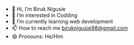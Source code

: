 - 👋 Hi, I’m Biruk Nigusie
- 👀 I’m interested in Codding
- 🌱 I’m currently learning web development
- 📫 How to reach me biruknigusie98@gmail.com
- 😄 Pronouns: He/Him

<!---
BirukNigusie98/BirukNigusie98 is a ✨ special ✨ repository because its `README.md` (this file) appears on your GitHub profile.
You can click the Preview link to take a look at your changes.
--->
